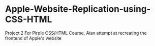 # Apple-Website-Replication-using-CSS-HTML
Project 2 For Pirple CSS/HTML Course, A\an attempt at recreating the frontend of Apple's website
